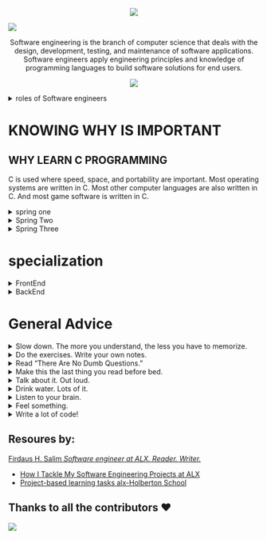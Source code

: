 <p align="center">
  <a href="https://github.com/DenverCoder1/readme-typing-svg"><img src="https://readme-typing-svg.herokuapp.com?lines=Welcome+to+the+journey+of;Doing+the+hard+thing&center=true&width=380&height=45"></a>
</p>

![](https://github.com/AdamsGeeky/Alx_holberlton_S_Eng_journey/blob/main/Alx-Holberton.jpg)

<p align="center"><span style="text-color: read,">Software engineering</span> is the branch of computer science that deals with the design, development, testing, and maintenance of software applications. Software engineers apply engineering principles and knowledge of programming languages to build software solutions for end users.
</p>        
  
<p align="center">
  <a href="https://github.com/DenverCoder1/readme-typing-svg"><img src="https://readme-typing-svg.herokuapp.com?lines=WHOW+IS+AN+ENGINEER;INNOVATOR+INVENTOR+PROLEM+SOLVER;they+Create+Solution;To+enthance+human+productivity&center=true&width=380&height=45"></a>
</p>
 
<details> 
  <summary> roles of Software engineers </summary>
  <ul> 
    <li> - Designing and maintaining software systems </li>
    <li> - Evaluating and testing new software programs </li>
    <li> - Optimizing software for speed and scalability </li>
    <li> - Writing and testing code </li>
    <li> - Consulting with clients, engineers, security specialists, and other stakeholders  </li>
    <li> - Presenting new features to stakeholders and internal customers  </li>
  </ul>    
</details>

# KNOWING WHY IS IMPORTANT  
## WHY LEARN C PROGRAMMING
C is used where speed, space, and portability are important. Most operating systems are written in C. Most other computer languages are also written in C. And most game software is written in C. 

<details> 
<summary> spring one </summary> 

- [ ] Git & command line editors
- [ ] Introduction to Bash
- [ ] C - first statements
- [ ] C - pointers
- [ ] C - recursion
- [ ] C - static library
- [ ] C - memory allocation
- [ ] C - preprocessor
- [ ] C - variadic functions
- [ ] C - bit manipulation
- [ ] C - file I/O
- [ ] Singly linked lists
- [ ] Create your own printf
- [ ] Create your own Shell
</details>

<details> 
<summary> Spring Two </summary> 

- [ ] Python - first statements
- [ ] Python - import & modules
- [ ] Python - data structures
- [ ] Python - exceptions
- [ ] Python - classes
- [ ] Python - inheritance
- [ ] Python - file I/O
- [ ] Python - JSON serialization / deserialization
- [ ] HTML/CSS introduction
- [ ] SQL - basic queries
- [ ] SQL - join queries
- [ ] C - dynamic libraries
- [ ] C - makefiles
- [ ] Doubly linked lists
- [ ] Stack and Queues
- [ ] Hash tables
- [ ] Sorting algorithms
- [ ] Binary trees
- [ ] Bash - scripting
- [ ] Unix processes and signals
- [ ] Regex
- [ ] Network introduction
</details>

<details> 
<summary> Spring Three </summary> 

- [ ] Python - Object-relational mapping
- [ ] Python - Web framework
- [ ] Python - RESTful API
- [ ] Python - web scraping
- [ ] Javascript - first statements
- [ ] Javascript - objects
- [ ] Javascript - scopes and closures
- [ ] Javascript - web scraping
- [ ] Search algorithms
- [ ] SSH
- [ ] SSL certificate
- [ ] Web server
- [ ] Load balancer
- [ ] Firewall
- [ ] MySQL primary-replica
- [ ] Server monitoring
- [ ] Code deployment
- [ ] Postmortem
- [ ] Webstack debugging
- [ ] Portfolio project
</details>

# specialization 

<details> 
<summary> FrontEnd </summary>

- [ ] ES6 introduction / promise
- [ ] ES6 classes / data manipulation
- [ ] TypeScript
- [ ] HTML / CSS advanced
- [ ] Developer tools
- [ ] Responsive design
- [ ] Webpack
- [ ] React introduction / props
- [ ] React component
- [ ] React inline-styling
- [ ] React state / immutable
- [ ] React Redux - action creator/normalizr
- [ ] React Redux -reducer/selector
- [ ] React Redux -connector/provider
</details>

<details> 
<summary> BackEnd </summary> 

- [ ] ES6 introduction / promise
- [ ] ES6 classes / data manipulation
- [ ] TypeScript
- [ ] Python
- [ ] async
- [ ] MySQL advanced
- [ ] NoSQL introduction
- [ ] Redis introduction
- [ ] API Pagination
- [ ] Caching algorithms
- [ ] Unit & integration tests
- [ ] i18n
- [ ] Personal data
- [ ] User authentications
- [ ] Node JS introduction
- [ ] Queuing system
- [ ] GraphQL API
- [ ] Async file API
</details>

# General Advice
<details> 
<summary> Slow down. The more you understand, the less you have to memorize.</summary>
Don’t just read. Stop and think. When the book asks you a question, don’t just skip to the answer. Imagine
that someone really is asking the question. The more deeply you force your brain to think, the better
chance you have of learning and remembering.
</details>

<details> 
<summary> Do the exercises. Write your own notes.</summary>
We put them in, but if we did them for you, that would be like having someone else do your workouts
for you. And don’t just look at the exercises. Use a pencil. There’s plenty of evidence that physical
activity while learning can increase the learning.
</details>

<details> 
<summary> Read “There Are No Dumb Questions.”</summary>
That means all of them. They’re not optional sidebars, they’re part of the core content!
Don’t skip them.
</details>

<details> 
<summary>Make this the last thing you read before bed. </summary>
Or at least the last challenging thing. Part of the learning (especially the transfer to
long-term memory) happens after you put the book down. Your brain needs time on its own, to do more
processing. If you put in something new during that processing time, some of what you just learned will
be lost.
</details>

<details> 
<summary> Talk about it. Out loud.</summary>
Speaking activates a different part of the brain. If
you’re trying to understand something, or increase your chance of remembering it later, say it out loud.
Better still, try to explain it out loud to someone else. You’ll learn more quickly, and you might uncover
ideas you hadn’t known were there when you were reading about it.
</details>

<details> 
<summary> Drink water. Lots of it.</summary>
Your brain works best in a nice bath of fluid. Dehydration (which can happen before you ever
feel thirsty) decreases cognitive function.
</details>

<details> 
<summary>Listen to your brain.</summary>
Pay attention to whether your brain is getting overloaded. If you find yourself starting to skim
the surface or forget what you just read, it’s time for a break. Once you go past a certain point, you
won’t learn faster by trying to shove more in, and you might even hurt the process.
</details>

<details> 
<summary>Feel something.</summary>
Your brain needs to know that this matters. Get involved with the stories. Make up your own
captions for the photos. Groaning over a bad joke is still better than feeling nothing at all
</details>

<details> 
<summary>Write a lot of code!</summary>
There’s only one way to learn to program: write a lot of code. And that’s what you’re going
to do throughout this book. Coding is a skill, and the only way to get good at it is to practice. We’re
going to give you a lot of practice: every chapter has exercises that pose a problem for you to solve. Don’t just skip over them—a lot of the learning happens when you solve the exercises. We included a solution to each exercise—don’t be afraid to peek at the solution if you get stuck! (It’s easy to get snagged on something small.) But try to solve the problem before you look at the solution. And definitely get it working before you move on to the next part of the book
</details>

## Resoures by:
[Firdaus H. Salim *Software engineer at ALX. Reader. Writer.*](https://github.com/betascribbles)<br/>
 - [How I Tackle My Software Engineering Projects at ALX](https://medium.com/alx-africa/how-i-tackle-my-software-engineering-projects-at-alx-610f3f5a6448)
 - [Project-based learning tasks alx-Holberton School](https://github.com/betascribbles/alx-low_level_programming)

## Thanks to all the contributors ❤️
<a href="https://github.com/AdamsGeeky/Alx_holberlton_S_Eng_journey/graphs/contributors">
  <img src="https://contrib.rocks/image?repo=AdamsGeeky/Alx_holberlton_S_Eng_journey" />
</a>
